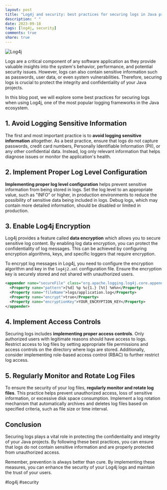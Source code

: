```yaml
---
layout: post
title: "Log4j and security: best practices for securing logs in Java projects"
description: " "
date: 2023-09-18
tags: [log4j, security]
comments: true
share: true
---
```


![Log4j](https://example.com/log4j.jpg)

Logs are a critical component of any software application as they provide valuable insights into the system's behavior, performance, and potential security issues. However, logs can also contain sensitive information such as passwords, user data, or even system vulnerabilities. Therefore, securing logs is crucial to protect the integrity and confidentiality of your Java projects.

In this blog post, we will explore some best practices for securing logs when using Log4j, one of the most popular logging frameworks in the Java ecosystem.

## 1. Avoid Logging Sensitive Information

The first and most important practice is to **avoid logging sensitive information** altogether. As a best practice, ensure that logs do not capture passwords, credit card numbers, Personally Identifiable Information (PII), or any other confidential data. Instead, log only relevant information that helps diagnose issues or monitor the application's health.

## 2. Implement Proper Log Level Configuration

**Implementing proper log level configuration** helps prevent sensitive information from being stored in logs. Set the log level to an appropriate value, such as "INFO" or higher, in production environments to reduce the possibility of sensitive data being included in logs. Debug logs, which may contain more detailed information, should be disabled or limited in production.

## 3. Enable Log4j Encryption

Log4j provides a feature called **data encryption** which allows you to secure sensitive log content. By enabling log data encryption, you can protect the confidentiality of log messages. This can be achieved by configuring encryption algorithms, keys, and specific loggers that require encryption.

To encrypt log messages in Log4j, you need to configure the encryption algorithm and key in the `log4j2.xml` configuration file. Ensure the encryption key is securely stored and not shared with unauthorized users.

```xml
<appender name="secureFile" class="org.apache.logging.log4j.core.appender.FileAppender">
  <Property name="pattern">[%d] %p %c{1.} [%t] %m%n</Property>
  <Property name="fileName">logs/application.log</Property>
  <Property name="encrypt">true</Property>
  <Property name="encryptionKey">YOUR_ENCRYPTION_KEY</Property>
</appender>
```

## 4. Implement Access Controls

Securing logs includes **implementing proper access controls**. Only authorized users with legitimate reasons should have access to logs. Restrict access to log files by setting appropriate file permissions and access controls on the directory where logs are stored. Additionally, consider implementing role-based access control (RBAC) to further restrict log access.

## 5. Regularly Monitor and Rotate Log Files

To ensure the security of your log files, **regularly monitor and rotate log files**. This practice helps prevent unauthorized access, loss of sensitive information, or excessive disk space consumption. Implement a log rotation mechanism that automatically archives and deletes log files based on specified criteria, such as file size or time interval.

## Conclusion

Securing logs plays a vital role in protecting the confidentiality and integrity of your Java projects. By following these best practices, you can ensure that logs do not contain sensitive information and are properly protected from unauthorized access.

Remember, prevention is always better than cure. By implementing these measures, you can enhance the security of your Log4j logs and maintain the trust of your users.

#log4j #security
